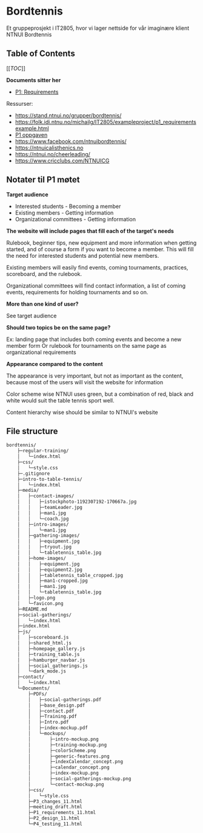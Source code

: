 # Bordtennis

Et gruppeprosjekt i IT2805, hvor vi lager nettside for vår imaginære klient NTNUI Bordtennis

## Table of Contents
[[_TOC_]]


<!-- Hovedsiden kommer til å sitte her:
https://folk.ntnu.no/magnueb/bordtennis/ -->

**Documents sitter her**
 - [P1: Requirements](https://sandermg.pages.stud.idi.ntnu.no/-/bordtennis/-/jobs/320018/artifacts/public/Documents/P1_requirements_11.html)


Ressurser:
 - https://stand.ntnui.no/grupper/bordtennis/
 - https://folk.idi.ntnu.no/michailg/IT2805/exampleproject/p1_requirementsexample.html
 - [P1 oppgaven](https://learn-eu-central-1-prod-fleet01-xythos.content.blackboardcdn.com/5def77a38a2f7/11787852?X-Blackboard-Expiration=1631718000000&X-Blackboard-Signature=lT7Qrx44USUqq%2BI567duQnxmLLuCCjfwNTY2eeQwaUw%3D&X-Blackboard-Client-Id=303508&response-cache-control=private%2C%20max-age%3D21600&response-content-disposition=inline%3B%20filename%2A%3DUTF-8%27%27P1_Project_Requirements_12_09_2021.pdf&response-content-type=application%2Fpdf&X-Amz-Algorithm=AWS4-HMAC-SHA256&X-Amz-Date=20210915T090000Z&X-Amz-SignedHeaders=host&X-Amz-Expires=21600&X-Amz-Credential=AKIAZH6WM4PL5M5HI5WH%2F20210915%2Feu-central-1%2Fs3%2Faws4_request&X-Amz-Signature=7d24e7df776f004dc6d55baa0d2db09a17d79bfa5033ed818480e507189e22a8)
 - https://www.facebook.com/ntnuibordtennis/
 - https://ntnuicalisthenics.no
 - https://ntnui.no/cheerleading/
 - https://www.cricclubs.com/NTNUICG


<!-- Admin page for pipeline:
https://gitlab.stud.idi.ntnu.no/sandermg/bordtennis/-/jobs/320018 -->


<!-- For å sette opp pipelines fulgte jeg bare denne guiden religiøst
https://docs.gitlab.com/ee/user/project/pages/getting_started/pages_from_scratch.html -->



## Notater til P1 møtet
**Target audience**
 - Interested students          - Becoming a member
 - Existing members             - Getting information
 - Organizational committees    - Getting information

**The website will include pages that fill each of the target's needs**

 Rulebook, beginner tips, new equipment and more information when getting started, and of course a form if you want to become a member. This will fill the need for interested students and potential new members.

Existing members will easily find events, coming tournaments, practices, scoreboard, and the rulebook.

Organizational committees will find contact information, a list of coming events, requirements for holding tournaments and so on.

**More than one kind of user?**

See target audience

**Should two topics be on the same page?**

Ex: landing page that includes both coming events and become a new member form
Or rulebook for tournaments on the same page as organizational requirements

**Appearance compared to the content**

The appearance is very important, but not as important as the content, because most of the users will visit the website for information

Color scheme wise NTNUI uses green, but a combination of red, black and white would suit the table tennis sport well.

Content hierarchy wise should be similar to NTNUI's website


## File structure
```sh
bordtennis/
    ├─regular-training/
    │   └─index.html
    ├─css/
    │   └─style.css
    ├─.gitignore
    ├─intro-to-table-tennis/
    │   └─index.html
    ├─media/
    │   ├─contact-images/
    │   │   ├─istockphoto-1192307192-170667a.jpg
    │   │   ├─teamLeader.jpg
    │   │   ├─man1.jpg
    │   │   └─coach.jpg
    │   ├─intro-images/
    │   │   └─man1.jpg
    │   ├─gathering-images/
    │   │   ├─equipment.jpg
    │   │   ├─tryout.jpg
    │   │   └─tabletennis_table.jpg
    │   ├─home-images/
    │   │   ├─equipment.jpg
    │   │   ├─equipment2.jpg
    │   │   ├─tabletennis_table_cropped.jpg
    │   │   ├─man1-cropped.jpg
    │   │   ├─man1.jpg
    │   │   └─tabletennis_table.jpg
    │   ├─logo.png
    │   └─favicon.png
    ├─README.md
    ├─social-gatherings/
    │   └─index.html
    ├─index.html
    ├─js/
    │   ├─scoreboard.js
    │   ├─shared_html.js
    │   ├─homepage_gallery.js
    │   ├─training_table.js
    │   ├─hamburger_navbar.js
    │   ├─social_gatherings.js
    │   └─dark_mode.js
    ├─contact/
    │   └─index.html
    └─Documents/
        ├─PDFs/
        │   ├─social-gatherings.pdf
        │   ├─base_design.pdf
        │   ├─contact.pdf
        │   ├─Training.pdf
        │   ├─Intro.pdf
        │   ├─index-mockup.pdf
        │   └─mockups/
        │       ├─intro-mockup.png
        │       ├─training-mockup.png
        │       ├─colorScheme.png
        │       ├─generic-features.png
        │       ├─indexCalendar_concept.png
        │       ├─calendar_concept.png
        │       ├─index-mockup.png
        │       ├─social-gatherings-mockup.png
        │       └─contact-mockup.png
        ├─css/
        │   └─style.css
        ├─P3_changes_11.html
        ├─meeting_draft.html
        ├─P1_requirements_11.html
        ├─P2_design_11.html
        └─P4_testing_11.html
```
